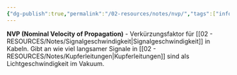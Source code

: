 ```yaml
---
{"dg-publish":true,"permalink":"/02-resources/notes/nvp/","tags":["informatik/netzwerk/physik","kabel/geschwindigkeit"],"noteIcon":"","updated":"2025-09-10T16:35:28.140+02:00"}
---
```



**NVP (Nominal Velocity of Propagation)** - Verkürzungsfaktor für [[02 - RESOURCES/Notes/Signalgeschwindigkeit\|Signalgeschwindigkeit]] in Kabeln.
Gibt an wie viel langsamer Signale in [[02 - RESOURCES/Notes/Kupferleitungen\|Kupferleitungen]] sind als Lichtgeschwindigkeit im Vakuum.